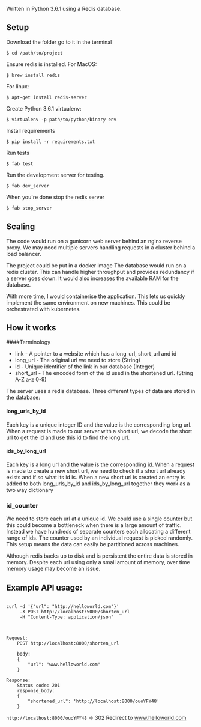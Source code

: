 Written in Python 3.6.1 using a Redis database.

## Setup

Download the folder go to it in the terminal
```
$ cd /path/to/project
```

Ensure redis is installed. For MacOS:
```
$ brew install redis
```

For linux:
```
$ apt-get install redis-server
```

Create Python 3.6.1 virtualenv:
```
$ virtualenv -p path/to/python/binary env
```

Install requirements
```
$ pip install -r requirements.txt
```

Run tests
```
$ fab test
```

Run the development server for testing.
```
$ fab dev_server
```

When you're done stop the redis server
```
$ fab stop_server
```

## Scaling

The code would run on a gunicorn web server behind an nginx reverse proxy. We may need multiple servers handling requests in a cluster behind a load balancer.


The project could be put in a docker image The database would run on a redis cluster. This can handle higher throughput and provides redundancy if a server goes down. It would also increases the available RAM for the database.

With more time, I would containerise the application. This lets us quickly implement the same environment on new machines. This could be orchestrated with kubernetes.



## How it works

####Terminology
- link - A pointer to a website which has a long_url, short_url and id
- long_url - The original url we need to store (String)
- id - Unique identifier of the link in our database (Integer)
- short_url - The encoded form of the id used in the shortened url. (String A-Z a-z 0-9)



The server uses a redis database. Three different types of data are stored in the database:
#### long_urls_by_id
Each key is a unique integer ID and the value is the corresponding long url. When a request is made to our server with a short url, we decode the short url to get the id and use this id to find the long url.


#### ids_by_long_url
Each key is a long url and the value is the corresponding id. When a request is made to create a new short url, we need
to check if a short url already exists and if so what its id is. When a new short url is created an entry is added to
both long_urls_by_id and ids_by_long_url together they work as a two way dictionary

### id_counter
We need to store each url at a unique id. We could use a single counter but this could become a bottleneck when there 
is a large amount of traffic. Instead we have hundreds of separate counters each allocating a different range of ids. The counter used by an individual request is picked randomly. This setup means the data can easily be partitioned across machines.

Although redis backs up to disk and is persistent the entire data is stored in memory. Despite each url using only a
small amount of memory, over time memory usage may become an issue.

## Example API usage:
```

curl -d '{"url": "http://helloworld.com"}'
     -X POST http://localhost:5000/shorten_url
     -H "Content-Type: application/json"



Request:
    POST http://localhost:8000/shorten_url

    body:
    {
        "url": "www.helloworld.com"
    }

Response: 
    Status code: 201
    response_body:
    {
        "shortened_url": 'http://localhost:8000/ouoYFY48'
    }
```


`http://localhost:8000/ouoYFY48` -> 302 Redirect to www.helloworld.com


